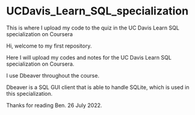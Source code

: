 # UCDavis_Learn_SQL_specialization
This is where I upload my code to the quiz in the UC Davis Learn SQL specialization on Coursera

Hi, welcome to my first repository.

Here I will upload my codes and notes for the UC Davis Learn SQL specialization on Coursera.

I use Dbeaver throughout the course.

Dbeaver is a SQL GUI client that is able to handle SQLite, which is used in this specialization.


Thanks for reading
Ben.
26 July 2022.
